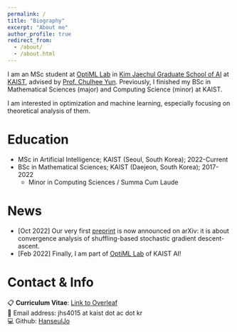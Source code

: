 ```yaml
---
permalink: /
title: "Biography"
excerpt: "About me"
author_profile: true
redirect_from: 
  - /about/
  - /about.html
---
```


I am an MSc student at [OptiML Lab](https://chulheeyun.github.io) in [Kim Jaechul Graduate School of AI](https://gsai.kaist.ac.kr) at [KAIST](https://www.kaist.ac.kr/en/), advised by [Prof. Chulhee Yun](https://chulheeyun.github.io).
Previously, I finished my BSc in Mathematical Sciences (major) and Computing Science (minor) at KAIST.  

I am interested in optimization and machine learning, especially focusing on theoretical analysis of them.  


Education
===
- MSc in Artificial Intelligence; KAIST (Seoul, South Korea); 2022-Current
- BSc in Mathematical Sciences; KAIST (Daejeon, South Korea); 2017-2022
  - Minor in Computing Sciences / Summa Cum Laude

News
===
- [Oct 2022] Our very first [preprint](https://arxiv.org/abs/2210.05995) is now announced on arXiv: it is about convergence analysis of shuffling-based stochastic gradient descent-ascent.
- [Feb 2022] Finally, I am part of [OptiML Lab](https://chulheeyun.github.io) of KAIST AI!

Contact & Info
===
📋 **Curriculum Vitae**: [Link to Overleaf](https://www.overleaf.com/read/jtgvjwhfmwxc)  
📧 Email address: jhs4015 at kaist dot ac dot kr  
💻 Github: [HanseulJo](https://github.com/HanseulJo)